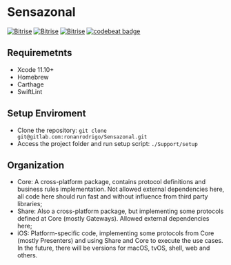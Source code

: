 # Sensazonal

[![Bitrise](https://img.shields.io/bitrise/fba0d143cab8841c/master?label=Core&logo=Sensazonal%2FCore&style=flat&token=_9GD4444g3f1CK5V4Xz0AA)](https://app.bitrise.io/app/fba0d143cab8841c)
[![Bitrise](https://img.shields.io/bitrise/359a26b855f03c6d/master?label=Share&logo=Sensazonal%2FShare&style=flat&token=p6CyqDFzHHAY8ZikIhUVsg)](https://app.bitrise.io/app/359a26b855f03c6d)
[![Bitrise](https://img.shields.io/bitrise/971fbe33c509a0ee/master?label=iOS&logo=Sensazonal%2FiOS&style=flat&token=5xqzFjAkSQ8jcrUK99s2hA)](https://app.bitrise.io/app/971fbe33c509a0ee)
[![codebeat badge](https://codebeat.co/badges/ebde7674-9efe-4081-a066-1d2de4e5301a)](https://codebeat.co/projects/github-com-ronanrodrigo-sensazonal-master)

## Requiremetnts
- Xcode 11.10+
- Homebrew
- Carthage
- SwiftLint

## Setup Enviroment
- Clone the repository:
`git clone git@gitlab.com:ronanrodrigo/Sensazonal.git`
- Access the project folder and run setup script:
`./Support/setup `

## Organization
- Core: A cross-platform package, contains protocol definitions and business rules implementation. Not allowed external dependencies here, all code here should run fast and without influence from third party libraries;
- Share: Also a cross-platform package, but implementing some protocols defined at Core (mostly Gateways). Allowed external dependencies here;
- iOS: Platform-specific code, implementing some protocols from Core (mostly Presenters) and using Share and Core to execute the use cases. In the future, there will be versions for macOS, tvOS, shell, web and others.
